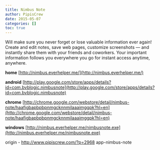 ```yaml
---
title: Nimbus Note
author: PipisCrew
date: 2015-05-07
categories: []
toc: true
---
```


Will make sure you never forget or lose valuable information ever again! Create and edit notes, save web pages, customize screenshots — and instantly share them with your friends and coworkers. Your important information follows you everywhere you go for instant access anytime, anywhere.

**home** 
[http://nimbus.everhelper.me/](http://nimbus.everhelper.me/)

**android**
[http://play.google.com/store/apps/details?id=com.bvblogic.nimbusnote](http://play.google.com/store/apps/details?id=com.bvblogic.nimbusnote)

**chrome**
[http://chrome.google.com/webstore/detail/nimbus-note/haafigbapbpbpnmgcknnmilaaaimggpk?hl=en](http://chrome.google.com/webstore/detail/nimbus-note/haafigbapbpbpnmgcknnmilaaaimggpk?hl=en)

**windows**
[http://nimbus.everhelper.me/nimbusnote.exe](http://nimbus.everhelper.me/nimbusnote.exe)

origin - http://www.pipiscrew.com/?p=2968 app-nimbus-note